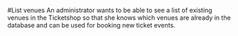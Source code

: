 #List venues
An administrator wants to be able to see a list of existing venues in the
Ticketshop so that she knows which venues are already in the database and 
can be used for booking new ticket events.